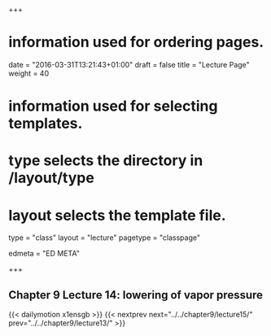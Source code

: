 +++
# information used for ordering pages.
date = "2016-03-31T13:21:43+01:00"
draft = false
title = "Lecture Page"
weight = 40

# information used for selecting templates.
# type selects the directory in /layout/type
# layout selects the template file.

type   = "class"
layout = "lecture"
pagetype = "classpage"





edmeta = "ED META"

+++
## Chapter 9 Lecture 14: lowering of vapor pressure
{{< dailymotion x1ensgb >}}
{{< nextprev next="../../chapter9/lecture15/"     prev="../../chapter9/lecture13/"  >}}

